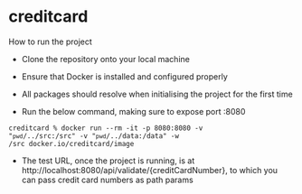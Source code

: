# creditcard

How to run the project

- Clone the repository onto your local machine

- Ensure that Docker is installed and configured properly

- All packages should resolve when initialising the project for the first time

- Run the below command, making sure to expose port :8080

<code>creditcard % docker run --rm -it -p 8080:8080 -v "`pwd`/../src:/src" -v "`pwd`/../data:/data" -w /src docker.io/creditcard/image</code>

- The test URL, once the project is running, is at http://localhost:8080/api/validate/{creditCardNumber}, to which you can pass credit card numbers as path params

